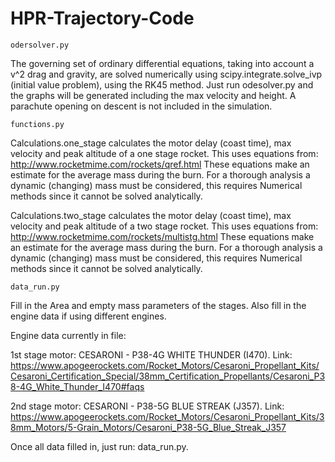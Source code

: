 # HPR-Trajectory-Code
    
    odersolver.py

  The governing set of ordinary differential equations, taking into account a v^2 drag and gravity, are solved numerically
  using scipy.integrate.solve_ivp (initial value problem), using the RK45 method.  Just run odesolver.py and the graphs
  will be generated including the max velocity and height.  A parachute opening on descent is not included in the simulation.


    functions.py

  Calculations.one_stage calculates the motor delay (coast time), max velocity and peak altitude of a one stage rocket.
  This uses equations from: http://www.rocketmime.com/rockets/qref.html
  These equations make an estimate for the average mass during the burn.  For a thorough analysis a dynamic (changing) mass must be considered, this requires Numerical methods since it cannot be solved analytically.

  Calculations.two_stage calculates the motor delay (coast time), max velocity and peak altitude of a two stage rocket.
  This uses equations from: http://www.rocketmime.com/rockets/multistg.html
  These equations make an estimate for the average mass during the burn.  For a thorough analysis a dynamic (changing) mass must be considered, this requires Numerical methods since it cannot be solved analytically.

    data_run.py
    
   Fill in the Area and empty mass parameters of the stages.
   Also fill in the engine data if using different engines.
   
   Engine data currently in file:
   
   1st stage motor: CESARONI - P38-4G WHITE THUNDER (I470).
   Link: https://www.apogeerockets.com/Rocket_Motors/Cesaroni_Propellant_Kits/Cesaroni_Certification_Special/38mm_Certification_Propellants/Cesaroni_P38-4G_White_Thunder_I470#faqs
   
   2nd stage motor: CESARONI - P38-5G BLUE STREAK (J357).
   Link: https://www.apogeerockets.com/Rocket_Motors/Cesaroni_Propellant_Kits/38mm_Motors/5-Grain_Motors/Cesaroni_P38-5G_Blue_Streak_J357
   
   Once all data filled in, just run: data_run.py.
   
  
   
   
